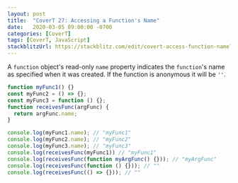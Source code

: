 ```yaml
---
layout: post
title:  "CoverT 27: Accessing a Function's Name"
date:   2020-03-05 09:00:00 -0700
categories: [CoverT]
tags: [CoverT, JavaScript]
stackblitzUrl: https://stackblitz.com/edit/covert-access-function-name?file=index.js
---
```


A `function` object's read-only `name` property indicates the `function`'s name as specified when it was created. If the function is anonymous it will be `''`.

```javascript
function myFunc1() {}
const myFunc2 = () => {};
const myFunc3 = function () {};
function receivesFunc(argFunc) {
  return argFunc.name;
}

console.log(myFunc1.name); // "myFunc1"
console.log(myFunc2.name); // "myFunc2"
console.log(myFunc3.name); // "myFunc3"
console.log(receivesFunc(myFunc1)) // "myFunc1"
console.log(receivesFunc(function myArgFunc() {})); // "myArgFunc"
console.log(receivesFunc(function () {})); // ""
console.log(receivesFunc(() => {})); // ""
```